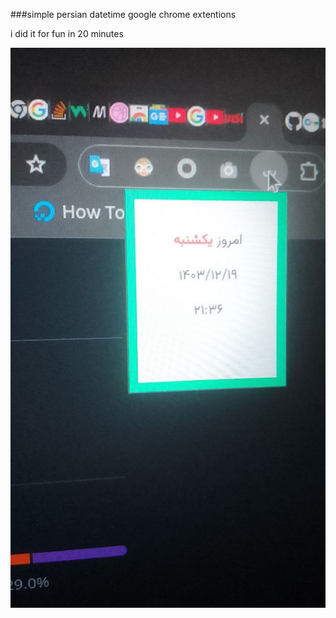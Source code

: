 ###simple persian datetime google chrome extentions 

i did it for fun in 20 minutes 

![extension image ](image.jpg)
